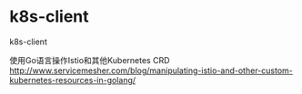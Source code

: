 # k8s-client
k8s-client

使用Go语言操作Istio和其他Kubernetes CRD
http://www.servicemesher.com/blog/manipulating-istio-and-other-custom-kubernetes-resources-in-golang/
